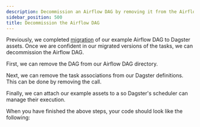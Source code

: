 ```yaml
---
description: Decommission an Airflow DAG by removing it from the Airflow directory, removing task associations from Dagster Definitions, and attaching assets to a ScheduleDefinition.
sidebar_position: 500
title: Decommission the Airflow DAG
---
```


Previously, we completed [migration](/guides/migrate/airflow-to-dagster/task-level-migration/migrate) of our example Airflow DAG to Dagster assets. Once we are confident in our migrated versions of the tasks, we can decommission the Airflow DAG.

First, we can remove the DAG from our Airflow DAG directory.

Next, we can remove the task associations from our Dagster definitions. This can be done by removing the <PyObject section="libraries" module="dagster_airlift" object="core.assets_with_task_mappings" displayText="assets_with_task_mappings" /> call.

Finally, we can attach our example assets to a <PyObject section="schedules-sensors" module="dagster" object="ScheduleDefinition" /> so Dagster's scheduler can manage their execution.

When you have finished the above steps, your code should look like the following:

<CodeExample path="airlift-migration-tutorial/tutorial_example/dagster_defs/stages/standalone.py" language="python" />
